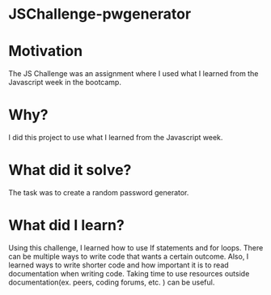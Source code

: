 # JSChallenge-pwgenerator

# Motivation
The JS Challenge was an assignment where I used what I learned from the Javascript week in the bootcamp.

# Why?
I did this project to use what I learned from the Javascript week.

# What did it solve?
The task was to create a random password generator.

# What did I learn?
Using this challenge, I learned how to use If statements and for loops. There can be multiple ways to write code that wants a certain outcome. Also, I  learned ways to write shorter code and how important it is to read documentation when writing code. Taking time to use resources outside documentation(ex. peers, coding forums, etc. ) can be useful. 

